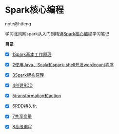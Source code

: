 # Spark核心编程
note@htfeng

学习北风网spark从入门到精通[Spark核心编程](README.md)学习笔记

**目录**

- [X] [1Spark基本工作原理](1Spark基本工作原理.md)
- [X] [2使用Java、Scala和spark-shell开发wordcount程序](2使用Java、Scala和spark-shell开发wordcount程序.md)
- [X] [3Spark架构原理](3Spark架构原理.md)
- [X] [4创建RDD](4创建RDD.md)
- [X] [5transformation和action](5transformation和action.md)
- [X] [6RDD持久化](6RDD持久化.md)
- [X] [7共享变量](7共享变量.md)
- [X] [8高级编程](8高级编程.md)

